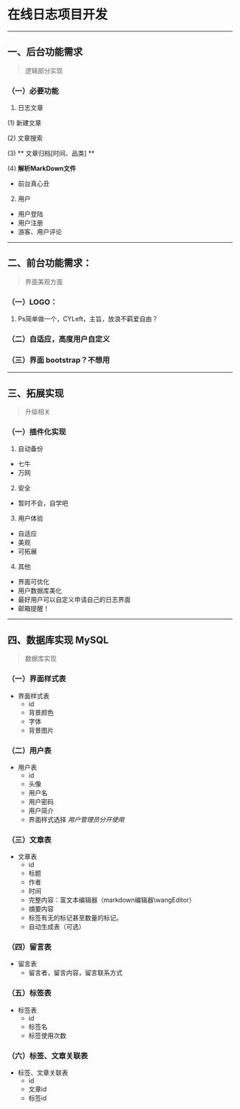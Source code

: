 # 在线日志项目开发
------------------
## 一、后台功能需求
> 逻辑部分实现

### （一）必要功能
1. 日志文章
  
(1) 新建文章
  
(2) 文章搜索
  
(3) ** 文章归档[时间、品类] **
  
(4) **解析MarkDown文件**
  
  + 前台真心丑

2. 用户

* 用户登陆
* 用户注册
* 游客、用户评论

------------------
## 二、前台功能需求：
> 界面美观方面

### （一）LOGO：
1. Ps简单做一个，CYLeft，主旨，放浪不羁爱自由？
### （二）自适应，高度用户自定义

### （三）界面 bootstrap？不想用


------------------
## 三、拓展实现
> 升级相关

### （一）插件化实现

1. 自动备份
* 七牛
* 万网

2. 安全
* 暂时不会，自学吧

3. 用户体验
* 自适应
* 美观
* 可拓展

4. 其他
* 界面可优化
* 用户数据库美化
* 最好用户可以自定义申请自己的日志界面
* 邮箱提醒！

------------------

## 四、数据库实现 MySQL
> 数据库实现

### （一）界面样式表
* 界面样式表
	* id
	* 背景颜色
	* 字体
	* 背景图片
	
### （二）用户表
* 用户表
	* id
	* 头像
	* 用户名
	* 用户密码
	* 用户简介
	* 界面样式选择
	*用户管理员分开使用*
	
### （三）文章表
* 文章表
	* id
	* 标题
	* 作者
	* 时间
	* 完整内容：富文本编辑器（markdown编辑器\wangEditor）
	* 摘要内容
	* 标签有无的标记甚至数量的标记。
	* 自动生成表（可选）
	
### （四）留言表
* 留言表
	* 留言者，留言内容，留言联系方式
	
### （五）标签表
* 标签表
	* id
	* 标签名
	* 标签使用次数
	
### （六）标签、文章关联表
* 标签、文章关联表
	* id
	* 文章id
	* 标签id
